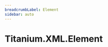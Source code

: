 ```yaml
---
breadcrumbLabel: Element
sidebar: auto
---
```


# Titanium.XML.Element

<ProxySummary/>

<ApiDocs/>
